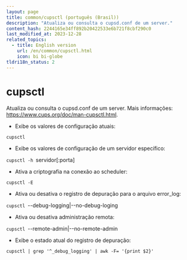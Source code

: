 ```yaml
---
layout: page
title: common/cupsctl (português (Brasil))
description: "Atualiza ou consulta o cupsd.conf de um server."
content_hash: 2244165e34ff892b20422533e6b721f8cbf290c0
last_modified_at: 2023-12-28
related_topics:
  - title: English version
    url: /en/common/cupsctl.html
    icon: bi bi-globe
tldri18n_status: 2
---
```

# cupsctl

Atualiza ou consulta o cupsd.conf de um server.
Mais informações: <https://www.cups.org/doc/man-cupsctl.html>.

- Exibe os valores de configuração atuais:

`cupsctl`

- Exibe os valores de configuração de um servidor específico:

`cupsctl -h `<span class="tldr-var badge badge-pill bg-dark-lm bg-white-dm text-white-lm text-dark-dm font-weight-bold">servidor[:porta]</span>

- Ativa a criptografia na conexão ao scheduler:

`cupsctl -E`

- Ativa ou desativa o registro de depuração para o arquivo error_log:

`cupsctl `<span class="tldr-var badge badge-pill bg-dark-lm bg-white-dm text-white-lm text-dark-dm font-weight-bold">--debug-logging|--no-debug-loging</span>

- Ativa ou desativa administração remota:

`cupsctl `<span class="tldr-var badge badge-pill bg-dark-lm bg-white-dm text-white-lm text-dark-dm font-weight-bold">--remote-admin|--no-remote-admin</span>

- Exibe o estado atual do registro de depuração:

`cupsctl | grep '^_debug_logging' | awk -F= '{print $2}'`
